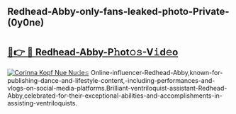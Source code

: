 ## Redhead-Abby-only-fans​-leaked-photo​-Private-(0y0ne)


# <h2><a href="https://mediaupload.pro?title=Redhead-Abby&ref=git">🔗👉 🔴 Redhead-Abby-P𝚑ot𝚘𝚜-V𝚒d𝚎o</a></h2>

[![Corinna Kopf Nue Nu𝚍e𝚜](https://i.imgur.com/0qMVB7G.gif)](https://mediaupload.pro?title=Redhead-Abby&ref=git)
Online-influencer-Redhead-Abby,known-for-publishing-dance-and-lifestyle-content,-including-performances-and-vlogs-on-social-media-platforms.Brilliant-ventriloquist-assistant-Redhead-Abby,celebrated-for-their-exceptional-abilities-and-accomplishments-in-assisting-ventriloquists.  